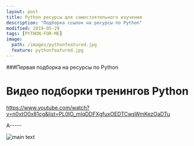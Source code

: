 ```yaml
---
layout: post
title: Python ресурсы для самостоятельного изучения
description: "Подборка ссылок на ресурсы по Python"
modified: 2019-05-29
tags: [PYTHON-FOR-ME]
image:
  path: /images/pythonfeatured.jpg
  feature: pythonfeatured.jpg
---
```


###Первая подборка на ресурсы по Python

# Видео подборки тренингов Python

<https://www.youtube.com/watch?v=n0xtO0x81cg&list=PL0lO_mIqDDFXgfuxOEDTCwsWmKezOaDTu>

A-----

![main text](https://img.youtube.com/vi/n0xtO0x81cg>/0.jpg)
